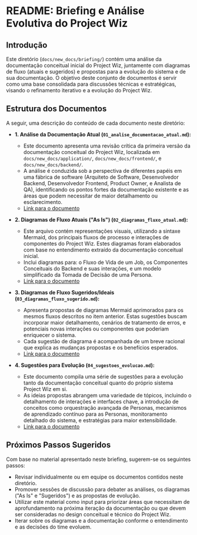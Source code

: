 # README: Briefing e Análise Evolutiva do Project Wiz

## Introdução

Este diretório (`docs/new_docs/briefing/`) contém uma análise da documentação conceitual inicial do Project Wiz, juntamente com diagramas de fluxo (atuais e sugeridos) e propostas para a evolução do sistema e de sua documentação.
O objetivo deste conjunto de documentos é servir como uma base consolidada para discussões técnicas e estratégicas, visando o refinamento iterativo e a evolução do Project Wiz.

## Estrutura dos Documentos

A seguir, uma descrição do conteúdo de cada documento neste diretório:

*   **1. Análise da Documentação Atual (`01_analise_documentacao_atual.md`):**
    *   Este documento apresenta uma revisão crítica da primeira versão da documentação conceitual do Project Wiz, localizada em `docs/new_docs/application/`, `docs/new_docs/frontend/`, e `docs/new_docs/backend/`.
    *   A análise é conduzida sob a perspectiva de diferentes papéis em uma fábrica de software (Arquiteto de Software, Desenvolvedor Backend, Desenvolvedor Frontend, Product Owner, e Analista de QA), identificando os pontos fortes da documentação existente e as áreas que podem necessitar de maior detalhamento ou esclarecimento.
    *   [Link para o documento](./01_analise_documentacao_atual.md)

*   **2. Diagramas de Fluxo Atuais ("As Is") (`02_diagramas_fluxo_atual.md`):**
    *   Este arquivo contém representações visuais, utilizando a sintaxe Mermaid, dos principais fluxos de processo e interações de componentes do Project Wiz. Estes diagramas foram elaborados com base no entendimento extraído da documentação conceitual inicial.
    *   Inclui diagramas para: o Fluxo de Vida de um Job, os Componentes Conceituais do Backend e suas interações, e um modelo simplificado da Tomada de Decisão de uma Persona.
    *   [Link para o documento](./02_diagramas_fluxo_atual.md)

*   **3. Diagramas de Fluxo Sugeridos/Ideais (`03_diagramas_fluxo_sugerido.md`):**
    *   Apresenta propostas de diagramas Mermaid aprimorados para os mesmos fluxos descritos no item anterior. Estas sugestões buscam incorporar maior detalhamento, cenários de tratamento de erros, e potenciais novas interações ou componentes que poderiam enriquecer o sistema.
    *   Cada sugestão de diagrama é acompanhada de um breve racional que explica as mudanças propostas e os benefícios esperados.
    *   [Link para o documento](./03_diagramas_fluxo_sugerido.md)

*   **4. Sugestões para Evolução (`04_sugestoes_evolucao.md`):**
    *   Este documento compila uma série de sugestões para a evolução tanto da documentação conceitual quanto do próprio sistema Project Wiz em si.
    *   As ideias propostas abrangem uma variedade de tópicos, incluindo o detalhamento de interações e interfaces chave, a introdução de conceitos como orquestração avançada de Personas, mecanismos de aprendizado contínuo para as Personas, monitoramento detalhado do sistema, e estratégias para maior extensibilidade.
    *   [Link para o documento](./04_sugestoes_evolucao.md)

## Próximos Passos Sugeridos

Com base no material apresentado neste briefing, sugerem-se os seguintes passos:

*   Revisar individualmente ou em equipe os documentos contidos neste diretório.
*   Promover sessões de discussão para debater as análises, os diagramas ("As Is" e "Sugeridos") e as propostas de evolução.
*   Utilizar este material como input para priorizar áreas que necessitam de aprofundamento na próxima iteração da documentação ou que devem ser consideradas no design conceitual e técnico do Project Wiz.
*   Iterar sobre os diagramas e a documentação conforme o entendimento e as decisões do time evoluem.
